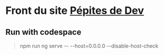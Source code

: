 # Front du site [Pépites de Dev](https://pepites-de-dev.fr)

## Run with codespace

> npm run ng serve -- --host=0.0.0.0 --disable-host-check